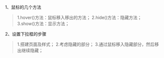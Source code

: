 1、鼠标的几个方法
> 1.hover()方法：鼠标移入移出的方法；
> 2.hide()方法：隐藏方法；
> 3.show()方法：显示方法；

2、设置下拉框的步骤
> 1.搭建页面及样式；
> 2.考虑隐藏的部分；
> 3.通过鼠标移入隐藏部分，然后移出继续隐藏；
